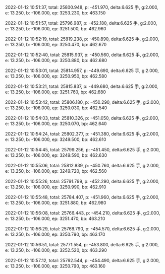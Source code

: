 2022-01-12 10:51:37, total: 25800.948, p: -451.970, delta:6.625 手, g:2.000, e: 13.250, b: -106.000, ep: 3253.230, bp: 463.150

2022-01-12 10:51:57, total: 25796.987, p: -452.180, delta:6.625 手, g:2.000, e: 13.250, b: -106.000, ep: 3251.500, bp: 462.960

2022-01-12 10:52:19, total: 25819.238, p: -450.890, delta:6.625 手, g:2.000, e: 13.250, b: -106.000, ep: 3250.470, bp: 462.670

2022-01-12 10:52:40, total: 25815.937, p: -450.560, delta:6.625 手, g:2.000, e: 13.250, b: -106.000, ep: 3250.880, bp: 462.680

2022-01-12 10:53:01, total: 25814.957, p: -449.690, delta:6.625 手, g:2.000, e: 13.250, b: -106.000, ep: 3250.950, bp: 462.580

2022-01-12 10:53:21, total: 25815.837, p: -449.680, delta:6.625 手, g:2.000, e: 13.250, b: -106.000, ep: 3251.760, bp: 462.680

2022-01-12 10:53:42, total: 25806.180, p: -450.290, delta:6.625 手, g:2.000, e: 13.250, b: -106.000, ep: 3250.030, bp: 462.540

2022-01-12 10:54:03, total: 25810.326, p: -451.050, delta:6.625 手, g:2.000, e: 13.250, b: -106.000, ep: 3250.070, bp: 462.640

2022-01-12 10:54:24, total: 25802.377, p: -451.380, delta:6.625 手, g:2.000, e: 13.250, b: -106.000, ep: 3249.500, bp: 462.610

2022-01-12 10:54:45, total: 25799.256, p: -451.450, delta:6.625 手, g:2.000, e: 13.250, b: -106.000, ep: 3249.590, bp: 462.630

2022-01-12 10:55:06, total: 25812.839, p: -450.760, delta:6.625 手, g:2.000, e: 13.250, b: -106.000, ep: 3249.720, bp: 462.560

2022-01-12 10:55:26, total: 25791.799, p: -452.290, delta:6.625 手, g:2.000, e: 13.250, b: -106.000, ep: 3250.990, bp: 462.910

2022-01-12 10:55:48, total: 25784.407, p: -451.960, delta:6.625 手, g:2.000, e: 13.250, b: -106.000, ep: 3251.880, bp: 462.980

2022-01-12 10:56:08, total: 25766.443, p: -454.210, delta:6.625 手, g:2.000, e: 13.250, b: -106.000, ep: 3251.470, bp: 463.210

2022-01-12 10:56:29, total: 25768.790, p: -454.570, delta:6.625 手, g:2.000, e: 13.250, b: -106.000, ep: 3250.790, bp: 463.170

2022-01-12 10:56:51, total: 25771.554, p: -453.800, delta:6.625 手, g:2.000, e: 13.250, b: -106.000, ep: 3252.520, bp: 463.290

2022-01-12 10:57:12, total: 25762.544, p: -454.490, delta:6.625 手, g:2.000, e: 13.250, b: -106.000, ep: 3250.790, bp: 463.160